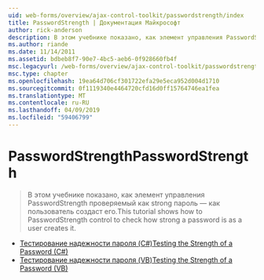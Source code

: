 ```yaml
---
uid: web-forms/overview/ajax-control-toolkit/passwordstrength/index
title: PasswordStrength | Документация Майкрософт
author: rick-anderson
description: В этом учебнике показано, как элемент управления PasswordStrength проверяемый как strong пароль — как пользователь создаст его.
ms.author: riande
ms.date: 11/14/2011
ms.assetid: bdbeb8f7-90e7-4bc5-aeb6-0f928660fb4f
msc.legacyurl: /web-forms/overview/ajax-control-toolkit/passwordstrength
msc.type: chapter
ms.openlocfilehash: 19ea64d706cf301722efa29e5eca952d004d1710
ms.sourcegitcommit: 0f1119340e4464720cfd16d0ff15764746ea1fea
ms.translationtype: MT
ms.contentlocale: ru-RU
ms.lasthandoff: 04/09/2019
ms.locfileid: "59406799"
---
```

# <a name="passwordstrength"></a><span data-ttu-id="7971c-103">PasswordStrength</span><span class="sxs-lookup"><span data-stu-id="7971c-103">PasswordStrength</span></span>

> <span data-ttu-id="7971c-104">В этом учебнике показано, как элемент управления PasswordStrength проверяемый как strong пароль — как пользователь создаст его.</span><span class="sxs-lookup"><span data-stu-id="7971c-104">This tutorial shows how to PasswordStrength control to check how strong a password is as a user creates it.</span></span>


- [<span data-ttu-id="7971c-105">Тестирование надежности пароля (C#)</span><span class="sxs-lookup"><span data-stu-id="7971c-105">Testing the Strength of a Password (C#)</span></span>](testing-the-strength-of-a-password-cs.md)
- [<span data-ttu-id="7971c-106">Тестирование надежности пароля (VB)</span><span class="sxs-lookup"><span data-stu-id="7971c-106">Testing the Strength of a Password (VB)</span></span>](testing-the-strength-of-a-password-vb.md)

